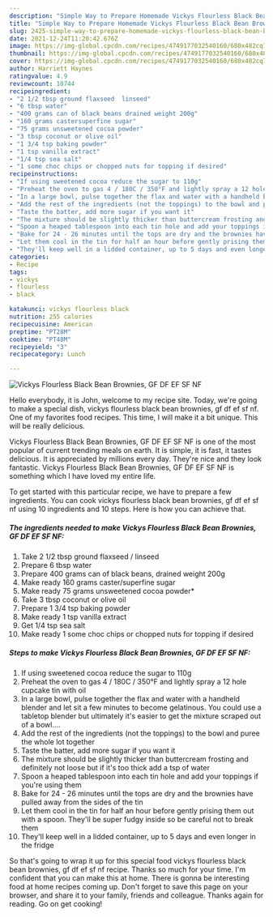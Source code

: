 ```yaml
---
description: "Simple Way to Prepare Homemade Vickys Flourless Black Bean Brownies, GF DF EF SF NF"
title: "Simple Way to Prepare Homemade Vickys Flourless Black Bean Brownies, GF DF EF SF NF"
slug: 2425-simple-way-to-prepare-homemade-vickys-flourless-black-bean-brownies-gf-df-ef-sf-nf
date: 2021-12-24T11:20:42.676Z
image: https://img-global.cpcdn.com/recipes/4749177032540160/680x482cq70/vickys-flourless-black-bean-brownies-gf-df-ef-sf-nf-recipe-main-photo.jpg
thumbnail: https://img-global.cpcdn.com/recipes/4749177032540160/680x482cq70/vickys-flourless-black-bean-brownies-gf-df-ef-sf-nf-recipe-main-photo.jpg
cover: https://img-global.cpcdn.com/recipes/4749177032540160/680x482cq70/vickys-flourless-black-bean-brownies-gf-df-ef-sf-nf-recipe-main-photo.jpg
author: Harriett Haynes
ratingvalue: 4.9
reviewcount: 10744
recipeingredient:
- "2 1/2 tbsp ground flaxseed  linseed"
- "6 tbsp water"
- "400 grams can of black beans drained weight 200g"
- "160 grams castersuperfine sugar"
- "75 grams unsweetened cocoa powder"
- "3 tbsp coconut or olive oil"
- "1 3/4 tsp baking powder"
- "1 tsp vanilla extract"
- "1/4 tsp sea salt"
- "1 some choc chips or chopped nuts for topping if desired"
recipeinstructions:
- "If using sweetened cocoa reduce the sugar to 110g"
- "Preheat the oven to gas 4 / 180C / 350°F and lightly spray a 12 hole cupcake tin with oil"
- "In a large bowl, pulse together the flax and water with a handheld blender and let sit a few minutes to become gelatinous. You could use a tabletop blender but ultimately it's easier to get the mixture scraped out of a bowl...."
- "Add the rest of the ingredients (not the toppings) to the bowl and puree the whole lot together"
- "Taste the batter, add more sugar if you want it"
- "The mixture should be slightly thicker than buttercream frosting and definitely not loose but if it's too thick add a tsp of water"
- "Spoon a heaped tablespoon into each tin hole and add your toppings if you're using them"
- "Bake for 24 - 26 minutes until the tops are dry and the brownies have pulled away from the sides of the tin"
- "Let them cool in the tin for half an hour before gently prising them out with a spoon. They'll be super fudgy inside so be careful not to break them"
- "They'll keep well in a lidded container, up to 5 days and even longer in the fridge"
categories:
- Recipe
tags:
- vickys
- flourless
- black

katakunci: vickys flourless black 
nutrition: 255 calories
recipecuisine: American
preptime: "PT28M"
cooktime: "PT48M"
recipeyield: "3"
recipecategory: Lunch

---
```



![Vickys Flourless Black Bean Brownies, GF DF EF SF NF](https://img-global.cpcdn.com/recipes/4749177032540160/680x482cq70/vickys-flourless-black-bean-brownies-gf-df-ef-sf-nf-recipe-main-photo.jpg)

Hello everybody, it is John, welcome to my recipe site. Today, we're going to make a special dish, vickys flourless black bean brownies, gf df ef sf nf. One of my favorites food recipes. This time, I will make it a bit unique. This will be really delicious.



Vickys Flourless Black Bean Brownies, GF DF EF SF NF is one of the most popular of current trending meals on earth. It is simple, it is fast, it tastes delicious. It is appreciated by millions every day. They're nice and they look fantastic. Vickys Flourless Black Bean Brownies, GF DF EF SF NF is something which I have loved my entire life.


To get started with this particular recipe, we have to prepare a few ingredients. You can cook vickys flourless black bean brownies, gf df ef sf nf using 10 ingredients and 10 steps. Here is how you can achieve that.

<!--inarticleads1-->

##### The ingredients needed to make Vickys Flourless Black Bean Brownies, GF DF EF SF NF:

1. Take 2 1/2 tbsp ground flaxseed / linseed
1. Prepare 6 tbsp water
1. Prepare 400 grams can of black beans, drained weight 200g
1. Make ready 160 grams caster/superfine sugar
1. Make ready 75 grams unsweetened cocoa powder*
1. Take 3 tbsp coconut or olive oil
1. Prepare 1 3/4 tsp baking powder
1. Make ready 1 tsp vanilla extract
1. Get 1/4 tsp sea salt
1. Make ready 1 some choc chips or chopped nuts for topping if desired




<!--inarticleads2-->

##### Steps to make Vickys Flourless Black Bean Brownies, GF DF EF SF NF:

1. If using sweetened cocoa reduce the sugar to 110g
1. Preheat the oven to gas 4 / 180C / 350°F and lightly spray a 12 hole cupcake tin with oil
1. In a large bowl, pulse together the flax and water with a handheld blender and let sit a few minutes to become gelatinous. You could use a tabletop blender but ultimately it's easier to get the mixture scraped out of a bowl....
1. Add the rest of the ingredients (not the toppings) to the bowl and puree the whole lot together
1. Taste the batter, add more sugar if you want it
1. The mixture should be slightly thicker than buttercream frosting and definitely not loose but if it's too thick add a tsp of water
1. Spoon a heaped tablespoon into each tin hole and add your toppings if you're using them
1. Bake for 24 - 26 minutes until the tops are dry and the brownies have pulled away from the sides of the tin
1. Let them cool in the tin for half an hour before gently prising them out with a spoon. They'll be super fudgy inside so be careful not to break them
1. They'll keep well in a lidded container, up to 5 days and even longer in the fridge




So that's going to wrap it up for this special food vickys flourless black bean brownies, gf df ef sf nf recipe. Thanks so much for your time. I'm confident that you can make this at home. There is gonna be interesting food at home recipes coming up. Don't forget to save this page on your browser, and share it to your family, friends and colleague. Thanks again for reading. Go on get cooking!
